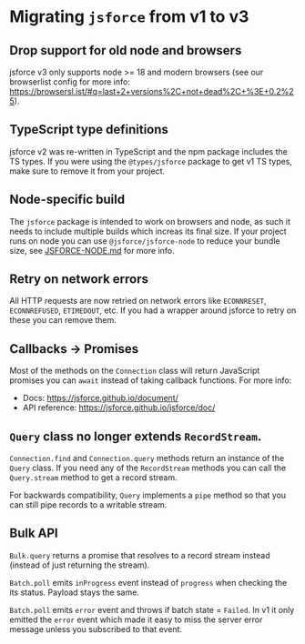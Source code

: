 # Migrating `jsforce` from v1 to v3

## Drop support for old node and browsers
jsforce v3 only supports node >= 18 and modern browsers (see our browserlist config for more info: https://browsersl.ist/#q=last+2+versions%2C+not+dead%2C+%3E+0.2%25).

## TypeScript type definitions

jsforce v2 was re-written in TypeScript and the npm package includes the TS types.
If you were using the `@types/jsforce` package to get v1 TS types, make sure to remove it from your project.

## Node-specific build

The `jsforce` package is intended to work on browsers and node, as such it needs to include multiple builds which increas its final size.
If your project runs on node you can use `@jsforce/jsforce-node` to reduce your bundle size, see [JSFORCE-NODE.md](./JSFORCE-NODE.md) for more info.

## Retry on network errors

All HTTP requests are now retried on network errors like `ECONNRESET`, `ECONNREFUSED`, `ETIMEDOUT`, etc.
If you had a wrapper around jsforce to retry on these you can remove them.

## Callbacks -> Promises

Most of the methods on the `Connection` class will return JavaScript promises you can `await` instead of taking callback functions.
For more info:
  * Docs: https://jsforce.github.io/document/
  * API reference: https://jsforce.github.io/jsforce/doc/

## `Query` class no longer extends `RecordStream`.

`Connection.find` and `Connection.query` methods return an instance of the `Query` class.
If you need any of the `RecordStream` methods you can call the `Query.stream` method to get a record stream.

For backwards compatibility, `Query` implements a `pipe` method so that you can still pipe records to a writable stream.

## Bulk API

`Bulk.query` returns a promise that resolves to a record stream instead (instead of just returning the stream).

`Batch.poll` emits `inProgress` event instead of `progress` when checking the its status. Payload stays the same.

`Batch.poll` emits `error` event and throws if batch state = `Failed`.
In v1 it only emitted the `error` event which made it easy to miss the server error message unless you subscribed to that event.

